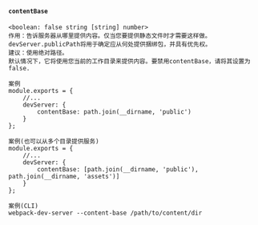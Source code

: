 #### `contentBase`
    <boolean: false string [string] number>
    作用：告诉服务器从哪里提供内容。仅当您要提供静态文件时才需要这样做。devServer.publicPath将用于确定应从何处提供捆绑包，并具有优先权。
    建议：使用绝对路径。
    默认情况下，它将使用您当前的工作目录来提供内容。要禁用contentBase，请将其设置为false.

    案例
    module.exports = {
        //...
        devServer: {
            contentBase: path.join(__dirname, 'public')
        }
    };
    
    案例(也可以从多个目录提供服务)
    module.exports = {
        //...
        devServer: {
            contentBase: [path.join(__dirname, 'public'), path.join(__dirname, 'assets')]
        }
    };

    案例(CLI)
    webpack-dev-server --content-base /path/to/content/dir